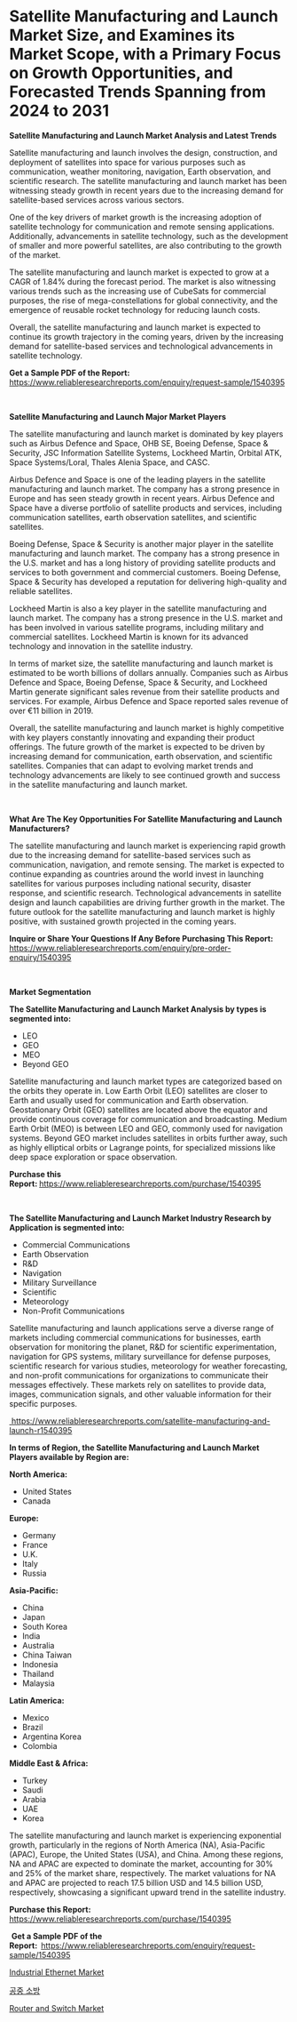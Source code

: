 <p><h1>Satellite Manufacturing and Launch Market Size, and Examines its Market Scope, with a Primary Focus on Growth Opportunities, and Forecasted Trends Spanning from 2024 to 2031</h1></p><p><strong>Satellite Manufacturing and Launch Market Analysis and Latest Trends</strong></p>
<p><p>Satellite manufacturing and launch involves the design, construction, and deployment of satellites into space for various purposes such as communication, weather monitoring, navigation, Earth observation, and scientific research. The satellite manufacturing and launch market has been witnessing steady growth in recent years due to the increasing demand for satellite-based services across various sectors.</p><p>One of the key drivers of market growth is the increasing adoption of satellite technology for communication and remote sensing applications. Additionally, advancements in satellite technology, such as the development of smaller and more powerful satellites, are also contributing to the growth of the market.</p><p>The satellite manufacturing and launch market is expected to grow at a CAGR of 1.84% during the forecast period. The market is also witnessing various trends such as the increasing use of CubeSats for commercial purposes, the rise of mega-constellations for global connectivity, and the emergence of reusable rocket technology for reducing launch costs.</p><p>Overall, the satellite manufacturing and launch market is expected to continue its growth trajectory in the coming years, driven by the increasing demand for satellite-based services and technological advancements in satellite technology.</p></p>
<p><strong>Get a Sample PDF of the Report:&nbsp;</strong> <a href="https://www.reliableresearchreports.com/enquiry/request-sample/1540395">https://www.reliableresearchreports.com/enquiry/request-sample/1540395</a></p>
<p>&nbsp;</p>
<p><strong>Satellite Manufacturing and Launch Major Market Players</strong></p>
<p><p>The satellite manufacturing and launch market is dominated by key players such as Airbus Defence and Space, OHB SE, Boeing Defense, Space & Security, JSC Information Satellite Systems, Lockheed Martin, Orbital ATK, Space Systems/Loral, Thales Alenia Space, and CASC.</p><p>Airbus Defence and Space is one of the leading players in the satellite manufacturing and launch market. The company has a strong presence in Europe and has seen steady growth in recent years. Airbus Defence and Space have a diverse portfolio of satellite products and services, including communication satellites, earth observation satellites, and scientific satellites.</p><p>Boeing Defense, Space & Security is another major player in the satellite manufacturing and launch market. The company has a strong presence in the U.S. market and has a long history of providing satellite products and services to both government and commercial customers. Boeing Defense, Space & Security has developed a reputation for delivering high-quality and reliable satellites.</p><p>Lockheed Martin is also a key player in the satellite manufacturing and launch market. The company has a strong presence in the U.S. market and has been involved in various satellite programs, including military and commercial satellites. Lockheed Martin is known for its advanced technology and innovation in the satellite industry.</p><p>In terms of market size, the satellite manufacturing and launch market is estimated to be worth billions of dollars annually. Companies such as Airbus Defence and Space, Boeing Defense, Space & Security, and Lockheed Martin generate significant sales revenue from their satellite products and services. For example, Airbus Defence and Space reported sales revenue of over €11 billion in 2019.</p><p>Overall, the satellite manufacturing and launch market is highly competitive with key players constantly innovating and expanding their product offerings. The future growth of the market is expected to be driven by increasing demand for communication, earth observation, and scientific satellites. Companies that can adapt to evolving market trends and technology advancements are likely to see continued growth and success in the satellite manufacturing and launch market.</p></p>
<p>&nbsp;</p>
<p><strong>What Are The Key Opportunities For Satellite Manufacturing and Launch Manufacturers?</strong></p>
<p><p>The satellite manufacturing and launch market is experiencing rapid growth due to the increasing demand for satellite-based services such as communication, navigation, and remote sensing. The market is expected to continue expanding as countries around the world invest in launching satellites for various purposes including national security, disaster response, and scientific research. Technological advancements in satellite design and launch capabilities are driving further growth in the market. The future outlook for the satellite manufacturing and launch market is highly positive, with sustained growth projected in the coming years.</p></p>
<p><strong>Inquire or Share Your Questions If Any Before Purchasing This Report:</strong> <a href="https://www.reliableresearchreports.com/enquiry/pre-order-enquiry/1540395">https://www.reliableresearchreports.com/enquiry/pre-order-enquiry/1540395</a></p>
<p>&nbsp;</p>
<p><strong>Market Segmentation</strong></p>
<p><strong>The Satellite Manufacturing and Launch Market Analysis by types is segmented into:</strong></p>
<p><ul><li>LEO</li><li>GEO</li><li>MEO</li><li>Beyond GEO</li></ul></p>
<p><p>Satellite manufacturing and launch market types are categorized based on the orbits they operate in. Low Earth Orbit (LEO) satellites are closer to Earth and usually used for communication and Earth observation. Geostationary Orbit (GEO) satellites are located above the equator and provide continuous coverage for communication and broadcasting. Medium Earth Orbit (MEO) is between LEO and GEO, commonly used for navigation systems. Beyond GEO market includes satellites in orbits further away, such as highly elliptical orbits or Lagrange points, for specialized missions like deep space exploration or space observation.</p></p>
<p><strong>Purchase this Report:&nbsp;</strong><a href="https://www.reliableresearchreports.com/purchase/1540395">https://www.reliableresearchreports.com/purchase/1540395</a></p>
<p>&nbsp;</p>
<p><strong>The Satellite Manufacturing and Launch Market Industry Research by Application is segmented into:</strong></p>
<p><ul><li>Commercial Communications</li><li>Earth Observation</li><li>R&D</li><li>Navigation</li><li>Military Surveillance</li><li>Scientific</li><li>Meteorology</li><li>Non-Profit Communications</li></ul></p>
<p><p>Satellite manufacturing and launch applications serve a diverse range of markets including commercial communications for businesses, earth observation for monitoring the planet, R&D for scientific experimentation, navigation for GPS systems, military surveillance for defense purposes, scientific research for various studies, meteorology for weather forecasting, and non-profit communications for organizations to communicate their messages effectively. These markets rely on satellites to provide data, images, communication signals, and other valuable information for their specific purposes.</p></p>
<p><a href="https://www.reliableresearchreports.com/satellite-manufacturing-and-launch-r1540395">&nbsp;https://www.reliableresearchreports.com/satellite-manufacturing-and-launch-r1540395</a></p>
<p><strong>In terms of Region, the Satellite Manufacturing and Launch Market Players available by Region are:</strong></p>
<p>
    <p> <strong> North America: </strong>
        <ul>
            <li>United States</li>
            <li>Canada</li>
        </ul>
        </p> 
    <p> <strong> Europe: </strong>
        <ul>
            <li>Germany</li>
            <li>France</li>
            <li>U.K.</li>
            <li>Italy</li>
            <li>Russia</li>
        </ul>
        </p> 
    <p> <strong> Asia-Pacific: </strong>
        <ul>
            <li>China</li>
            <li>Japan</li>
            <li>South Korea</li>
            <li>India</li>
            <li>Australia</li>
            <li>China Taiwan</li>
            <li>Indonesia</li>
            <li>Thailand</li>
            <li>Malaysia</li>
        </ul>
        </p> 
    <p> <strong> Latin America: </strong>
        <ul>
            <li>Mexico</li>
            <li>Brazil</li>
            <li>Argentina Korea</li>
            <li>Colombia</li>
        </ul>
        </p> 
    <p> <strong> Middle East & Africa: </strong>
        <ul>
            <li>Turkey</li>
            <li>Saudi</li>
            <li>Arabia</li>
            <li>UAE</li>
            <li>Korea</li>
        </ul>
    </p>
    </p>
<p><p>The satellite manufacturing and launch market is experiencing exponential growth, particularly in the regions of North America (NA), Asia-Pacific (APAC), Europe, the United States (USA), and China. Among these regions, NA and APAC are expected to dominate the market, accounting for 30% and 25% of the market share, respectively. The market valuations for NA and APAC are projected to reach 17.5 billion USD and 14.5 billion USD, respectively, showcasing a significant upward trend in the satellite industry.</p></p>
<p><strong>Purchase this Report: </strong><a href="https://www.reliableresearchreports.com/purchase/1540395">https://www.reliableresearchreports.com/purchase/1540395</a></p>
<p>&nbsp;<strong>Get a Sample PDF of the Report:&nbsp;&nbsp;</strong><a href="https://www.reliableresearchreports.com/enquiry/request-sample/1540395">https://www.reliableresearchreports.com/enquiry/request-sample/1540395</a></p>
<p><strong></strong></p>
<p><p><a href="https://github.com/kosella/Market-Research-Report-List-2/blob/main/industrial-ethernet-market.md">Industrial Ethernet Market</a></p><p><a href="https://github.com/JackieFauhey9089475/Market-Research-Report-List-1/blob/main/577813218444.md">공중 소방</a></p><p><a href="https://github.com/nathandecarvalho/Market-Research-Report-List-2/blob/main/router-and-switch-market.md">Router and Switch Market</a></p></p>